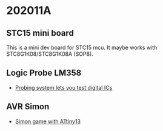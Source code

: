 # 202011A

## STC15 mini board

This is a mini dev board for STC15 mcu. It maybe works with STC8G1K08/STC8G1K08A (SOP8).

## Logic Probe LM358

- [Probing system lets you test digital ICs](https://www.radiolocman.com/shem/schematics.html?di=135256)

## AVR Simon

- [Simon game with ATtiny13](https://hackaday.io/project/18952-simon-game-with-attiny13)
